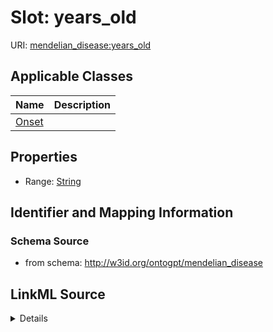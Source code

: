 # Slot: years_old

URI: [mendelian_disease:years_old](http://w3id.org/ontogpt/mendelian_disease/years_old)



<!-- no inheritance hierarchy -->




## Applicable Classes

| Name | Description |
| --- | --- |
[Onset](Onset.md) | 






## Properties

* Range: [String](String.md)







## Identifier and Mapping Information







### Schema Source


* from schema: http://w3id.org/ontogpt/mendelian_disease




## LinkML Source

<details>
```yaml
name: years_old
from_schema: http://w3id.org/ontogpt/mendelian_disease
rank: 1000
alias: years_old
owner: Onset
domain_of:
- Onset
range: string

```
</details>